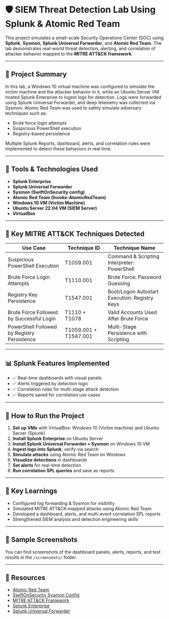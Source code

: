 # 🛡️ SIEM Threat Detection Lab Using Splunk & Atomic Red Team

This project simulates a small-scale Security Operations Center (SOC) using **Splunk**, **Sysmon**, **Splunk Universal Forwarder**, and **Atomic Red Team**. The lab demonstrates real-world threat detection, alerting, and correlation of attacker behavior mapped to the **MITRE ATT&CK framework**.

---

## 📌 Project Summary

In this lab, a Windows 10 virtual machine was configured to simulate the victim machine and the attacker behavior in it, while an Ubuntu Server VM hosted Splunk Enterprise to ingest logs for detection. Logs were forwarded using Splunk Universal Forwarder, and deep telemetry was collected via Sysmon. Atomic Red Team was used to safely simulate adversary techniques such as:

- Brute force login attempts
- Suspicious PowerShell execution
- Registry-based persistence

Multiple Splunk Reports, dashboard, alerts, and correlation rules were implemented to detect these behaviors in real time.

---

## 🧰 Tools & Technologies Used

- **Splunk Enterprise**
- **Splunk Universal Forwarder**
- **Sysmon (SwiftOnSecurity config)**
- **Atomic Red Team (Invoke-AtomicRedTeam)**
- **Windows 10 VM (Victim Machine)**
- **Ubuntu Server 22.04 VM (SIEM Server)**
- **VirtualBox**

---

## 🧠 Key MITRE ATT&CK Techniques Detected

| Use Case                                     | Technique ID          | Technique Name                                      |
|----------------------------------------------|-----------------------|-----------------------------------------------------|
| Suspicious PowerShell Execution              | T1059.001             | Command & Scripting Interpreter: PowerShell         |
| Brute Force Login Attempts                   | T1110.001             | Brute Force: Password Guessing                      |
| Registry Key Persistence                     | T1547.001    	       | Boot/Logon Autostart Execution: Registry Keys       |
| Brute Force Followed by Successful Login     | T1110 + T1078	       | Valid Accounts Used After Brute Force               |
| PowerShell Followed by Registry Persistence  | T1059.001 + T1547.001 | Multi-Stage Persistence with Scripting              |

---

## 📊 Splunk Features Implemented

- ✅ Real-time dashboards with visual panels
- ✅ Alerts triggered by detection logic
- ✅ Correlation rules for multi-stage attack detection
- ✅ Reports saved for correlation use cases

---

## 🚀 How to Run the Project

1. **Set up VMs** with VirtualBox: Windows 10 (Victim machine) and Ubuntu Server (Splunk)
2. **Install Splunk Enterprise** on Ubuntu Server
3. **Install Splunk Universal Forwarder + Sysmon** on Windows 10 VM
4. **Ingest logs into Splunk**, verify via search
5. **Simulate attacks** using Atomic Red Team on Windows
6. **Visualize detections** in dashboards
7. **Set alerts** for real-time detection
8. **Run correlation SPL queries** and save as reports

---

## 📝 Key Learnings

- Configured log forwarding & Sysmon for visibility
- Simulated MITRE ATT&CK-mapped attacks using Atomic Red Team
- Developed a dashboard, alerts, and multi-event correlation SPL reports
- Strengthened SIEM analysis and detection engineering skills

---

## 📸 Sample Screenshots

You can find screenshots of the dashboard panels, alerts, reports, and test results in the `/screenshots/` folder.

---

## 🔗 Resources

- [Atomic Red Team](https://github.com/redcanaryco/atomic-red-team)
- [SwiftOnSecurity Sysmon Config](https://github.com/SwiftOnSecurity/sysmon-config)
- [MITRE ATT&CK Framework](https://attack.mitre.org/)
- [Splunk Enterprise](https://www.splunk.com/)
- [Splunk Universal Forwarder](https://www.splunk.com/en_us/download/universal-forwarder.html)
